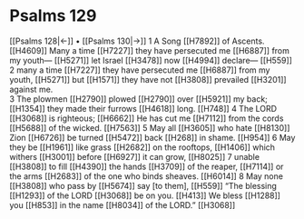 # Psalms 129
[[Psalms 128|←]] • [[Psalms 130|→]]
1 A Song [[H7892]] of Ascents. [[H4609]] Many a time [[H7227]] they have persecuted me [[H6887]] from my youth— [[H5271]] let Israel [[H3478]] now [[H4994]] declare— [[H559]] 
2 many a time [[H7227]] they have persecuted me [[H6887]] from my youth, [[H5271]] but [[H1571]] they have not [[H3808]] prevailed [[H3201]] against me.  
3 The plowmen [[H2790]] plowed [[H2790]] over [[H5921]] my back; [[H1354]] they made their furrows [[H4618]] long. [[H748]] 
4 The LORD [[H3068]] is righteous; [[H6662]] He has cut me [[H7112]] from the cords [[H5688]] of the wicked. [[H7563]] 
5 May all [[H3605]] who hate [[H8130]] Zion [[H6726]] be turned [[H5472]] back [[H268]] in shame. [[H954]] 
6 May they be [[H1961]] like grass [[H2682]] on the rooftops, [[H1406]] which withers [[H3001]] before [[H6927]] it can grow, [[H8025]] 
7 unable [[H3808]] to fill [[H4390]] the hands [[H3709]] of the reaper, [[H7114]] or the arms [[H2683]] of the one who binds sheaves. [[H6014]] 
8 May none [[H3808]] who pass by [[H5674]] say [to them], [[H559]] “The blessing [[H1293]] of the LORD [[H3068]] be on you. [[H413]] We bless [[H1288]] you [[H853]] in the name [[H8034]] of the LORD.” [[H3068]] 
